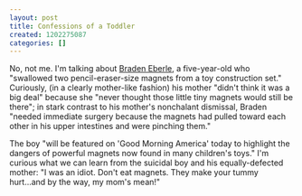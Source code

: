 ```yaml
---
layout: post
title: Confessions of a Toddler
created: 1202275087
categories: []
---
```

No, not me. I'm talking about [Braden Eberle](http://origin.mercurynews.com/healthandscience/ci_8172204), a five-year-old who "swallowed two pencil-eraser-size magnets from a toy construction set." Curiously, (in a clearly mother-like fashion) his mother "didn't think it was a big deal" because she "never thought those little tiny magnets would still be there"; in stark contrast to his mother's nonchalant dismissal, Braden "needed immediate surgery because the magnets had pulled toward each other in his upper intestines and were pinching them."

The boy "will be featured on 'Good Morning America' today to highlight the dangers of powerful magnets now found in many children's toys." I'm curious what we can learn from the suicidal boy and his equally-defected mother: "I was an idiot. Don't eat magnets. They make your tummy hurt...and by the way, my mom's mean!"
